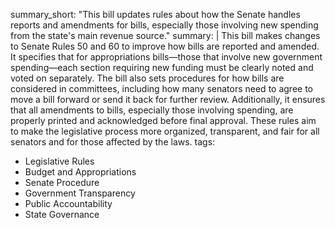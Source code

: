 summary_short: "This bill updates rules about how the Senate handles reports and amendments for bills, especially those involving new spending from the state's main revenue source."
summary: |
  This bill makes changes to Senate Rules 50 and 60 to improve how bills are reported and amended. It specifies that for appropriations bills—those that involve new government spending—each section requiring new funding must be clearly noted and voted on separately. The bill also sets procedures for how bills are considered in committees, including how many senators need to agree to move a bill forward or send it back for further review. Additionally, it ensures that all amendments to bills, especially those involving spending, are properly printed and acknowledged before final approval. These rules aim to make the legislative process more organized, transparent, and fair for all senators and for those affected by the laws.
tags:
  - Legislative Rules
  - Budget and Appropriations
  - Senate Procedure
  - Government Transparency
  - Public Accountability
  - State Governance
